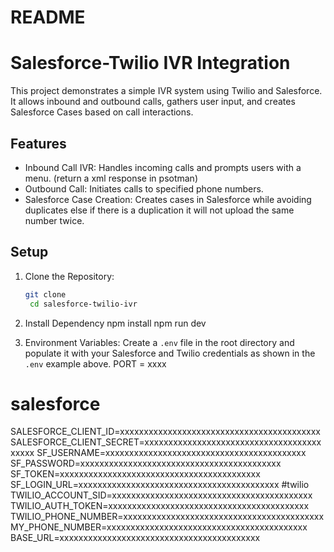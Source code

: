 # README
# Salesforce-Twilio IVR Integration
This project demonstrates a simple IVR system using Twilio and Salesforce. It allows inbound and outbound calls, gathers user input, and creates Salesforce Cases based on call interactions.
## Features
- Inbound Call IVR: Handles incoming calls and prompts users with a menu. (return a xml response in psotman)
- Outbound Call: Initiates calls to specified phone numbers.
- Salesforce Case Creation: Creates cases in Salesforce while avoiding duplicates else if there is a duplication it will not upload the same number twice.
## Setup
1. Clone the Repository:
   ```bash
   git clone
    cd salesforce-twilio-ivr
    ```
2. Install Dependency
npm install
npm run dev

3. Environment Variables: Create a `.env` file in the root directory and populate it with your Salesforce and Twilio credentials as shown in the `.env` example above.
PORT = xxxx
# salesforce
SALESFORCE_CLIENT_ID=xxxxxxxxxxxxxxxxxxxxxxxxxxxxxxxxxxxxxxxxxx
SALESFORCE_CLIENT_SECRET=xxxxxxxxxxxxxxxxxxxxxxxxxxxxxxxxxxxxxxxxxx
SF_USERNAME=xxxxxxxxxxxxxxxxxxxxxxxxxxxxxxxxxxxxxxxxxx
SF_PASSWORD=xxxxxxxxxxxxxxxxxxxxxxxxxxxxxxxxxxxxxxxxxx
SF_TOKEN=xxxxxxxxxxxxxxxxxxxxxxxxxxxxxxxxxxxxxxxxxx
SF_LOGIN_URL=xxxxxxxxxxxxxxxxxxxxxxxxxxxxxxxxxxxxxxxxxx
#twilio
TWILIO_ACCOUNT_SID=xxxxxxxxxxxxxxxxxxxxxxxxxxxxxxxxxxxxxxxxxx
TWILIO_AUTH_TOKEN=xxxxxxxxxxxxxxxxxxxxxxxxxxxxxxxxxxxxxxxxxx
TWILIO_PHONE_NUMBER=xxxxxxxxxxxxxxxxxxxxxxxxxxxxxxxxxxxxxxxxxx
MY_PHONE_NUMBER=xxxxxxxxxxxxxxxxxxxxxxxxxxxxxxxxxxxxxxxxxx
BASE_URL=xxxxxxxxxxxxxxxxxxxxxxxxxxxxxxxxxxxxxxxxxx